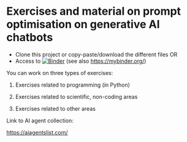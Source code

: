 # Exercises and material on prompt optimisation on generative AI chatbots

- Clone this project or copy-paste/download the different files OR
- Access to [![Binder](https://mybinder.org/badge_logo.svg)](https://mybinder.org/v2/gh/ifaddeenkov/genAI-promptOpt/HEAD) (see also https://mybinder.org/)

You can work on three types of exercises:

1. Exercises related to programming (in Python)

2. Exercises related to scientific, non-coding areas

3. Exercises related to other areas

Link to AI agent collection:

https://aiagentslist.com/
